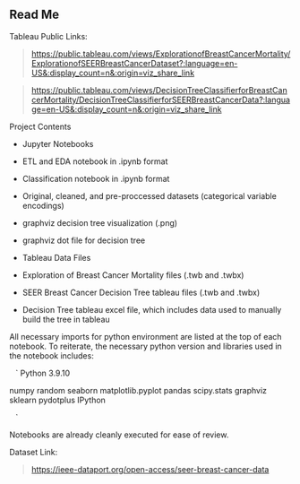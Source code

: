 ## Read Me

Tableau Public Links:

>https://public.tableau.com/views/ExplorationofBreastCancerMortality/ExplorationofSEERBreastCancerDataset?:language=en-US&:display_count=n&:origin=viz_share_link

>https://public.tableau.com/views/DecisionTreeClassifierforBreastCancerMortality/DecisionTreeClassifierforSEERBreastCancerData?:language=en-US&:display_count=n&:origin=viz_share_link


Project Contents

- Jupyter Notebooks
- ETL and EDA notebook in .ipynb format
- Classification notebook in .ipynb format
- Original, cleaned, and pre-proccessed datasets (categorical variable encodings)
- graphviz decision tree visualization (.png)
- graphviz dot file for decision tree

- Tableau Data Files
- Exploration of Breast Cancer Mortality files (.twb and .twbx)
- SEER Breast Cancer Decision Tree tableau files (.twb and .twbx)
- Decision Tree tableau excel file, which includes data used to manually build the tree in tableau

All necessary imports for python environment are listed at the top of each notebook. To reiterate, the necessary python version and libraries used in the notebook includes:

` ` `
Python 3.9.10

numpy
random 
seaborn 
matplotlib.pyplot
pandas
scipy.stats
graphviz
sklearn
pydotplus
IPython

` ` `

Notebooks are already cleanly executed for ease of review. 


Dataset Link:

>https://ieee-dataport.org/open-access/seer-breast-cancer-data


